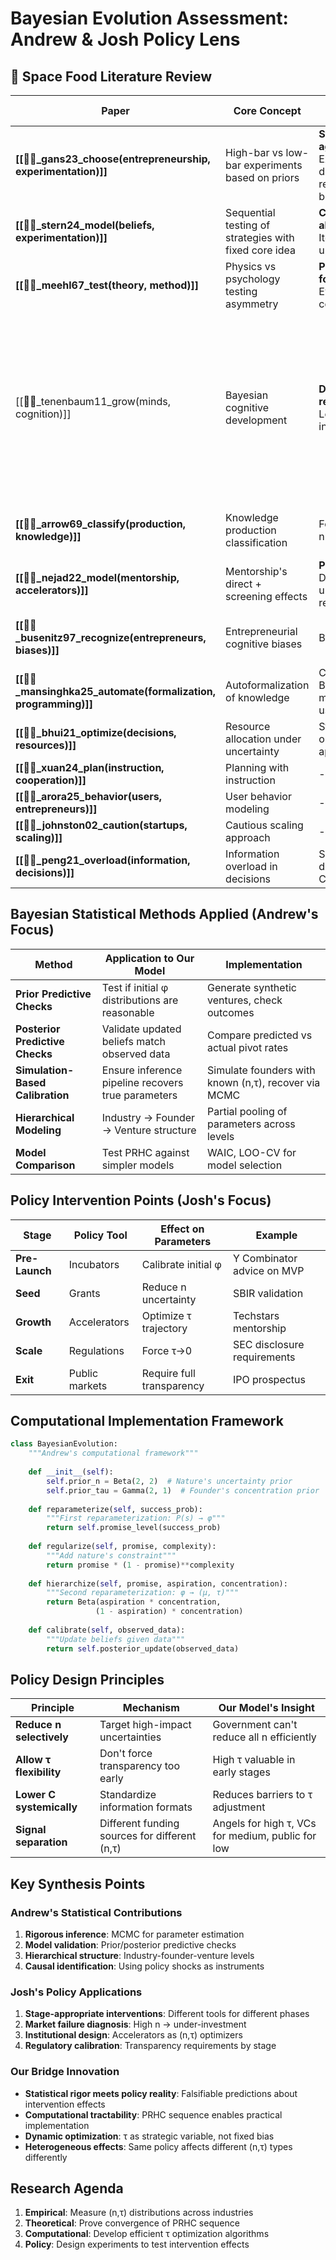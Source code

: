 
# Bayesian Evolution Assessment: Andrew & Josh Policy Lens
## 👾 Space Food Literature Review

| Paper                                                           | Core Concept                                          | 🟢 AGREE                                                 | 🔴 DISAGREE                       | 🔵 Our Bayesian Extension                      | ⚡️manual                                                                                                                                         |
| --------------------------------------------------------------- | ----------------------------------------------------- | -------------------------------------------------------- | --------------------------------- | ---------------------------------------------- | ------------------------------------------------------------------------------------------------------------------------------------------------ |
| **[[📜👾_gans23_choose(entrepreneurship, experimentation)]]** | High-bar vs low-bar experiments based on priors       | **Strongly agree**: Experimental design reflects beliefs | -                                 | Maps directly to our τ choice mechanism        |                                                                                                                                                  |
| **[[📜👾_stern24_model(beliefs, experimentation)]]** | Sequential testing of strategies with fixed core idea | **Core alignment**: Iterative updating                   | Lacks uncertainty choice          | Our τ allows strategic opacity during updates  |                                                                                                                                                  |
| **[[📜👾_meehl67_test(theory, method)]]** | Physics vs psychology testing asymmetry               | **Philosophical foundation**: Everything correlates      | -                                 | Justifies different τ for atom vs bit ventures |                                                                                                                                                  |
| [[📜👾_tenenbaum11_grow(minds, cognition)]]                     | Bayesian cognitive development                        | **Deep resonance**: Learning as inference                | Too deterministic                 | We add founder's agency in learning (τ)        | scientific approach of inferring upwards, but exaptation or structure or form created for convenience gaining meaning later cannot be explained. |
| **[[📜👾_arrow69_classify(production, knowledge)]]** | Knowledge production classification                   | Foundation for n parameter                               | Static categories                 | We make categories dynamic through PRHC        |                                                                                                                                                  |
| **[[📜👾_nejad22_model(mentorship, accelerators)]]** | Mentorship's direct + screening effects               | **Perfect fit**: Dual uncertainty reduction              | -                                 | Mentors help optimize both n and τ             |                                                                                                                                                  |
| **[[📜👾_busenitz97_recognize(entrepreneurs, biases)]]** | Entrepreneurial cognitive biases                      | Biases exist                                             | Not biases but rational τ choices | Reframe "overconfidence" as high prior + low τ |                                                                                                                                                  |
| **[[📜🐅_mansinghka25_automate(formalization, programming)]]** | Autoformalization of knowledge                        | Computational Bayesian methods useful                    | -                                 | Could automate PRHC calibration                |                                                                                                                                                  |
| **[[📜🐅_bhui21_optimize(decisions, resources)]]** | Resource allocation under uncertainty                 | Standard optimization applies                            | Missing strategic uncertainty     | Add τ to resource allocation models            |                                                                                                                                                  |
| **[[📜🐢_xuan24_plan(instruction, cooperation)]]** | Planning with instruction                             | -                                                        | -                                 | *Needs review*                                 |                                                                                                                                                  |
| **[[📜👾_arora25_behavior(users, entrepreneurs)]]** | User behavior modeling                                | -                                                        | -                                 | *Needs review*                                 |                                                                                                                                                  |
| **[[📜👾_johnston02_caution(startups, scaling)]]** | Cautious scaling approach                             | -                                                        | -                                 | *Needs review*                                 |                                                                                                                                                  |
| **[[📜👾_peng21_overload(information, decisions)]]** | Information overload in decisions                     | Supports high digestion cost C                           | -                                 | Justifies τ→0 under info overload              |                                                                                                                                                  |

## Bayesian Statistical Methods Applied (Andrew's Focus)

| Method | Application to Our Model | Implementation |
|--------|-------------------------|----------------|
| **Prior Predictive Checks** | Test if initial φ distributions are reasonable | Generate synthetic ventures, check outcomes |
| **Posterior Predictive Checks** | Validate updated beliefs match observed data | Compare predicted vs actual pivot rates |
| **Simulation-Based Calibration** | Ensure inference pipeline recovers true parameters | Simulate founders with known (n,τ), recover via MCMC |
| **Hierarchical Modeling** | Industry → Founder → Venture structure | Partial pooling of parameters across levels |
| **Model Comparison** | Test PRHC against simpler models | WAIC, LOO-CV for model selection |

## Policy Intervention Points (Josh's Focus)

| Stage | Policy Tool | Effect on Parameters | Example |
|-------|------------|---------------------|---------|
| **Pre-Launch** | Incubators | Calibrate initial φ | Y Combinator advice on MVP |
| **Seed** | Grants | Reduce n uncertainty | SBIR validation |
| **Growth** | Accelerators | Optimize τ trajectory | Techstars mentorship |
| **Scale** | Regulations | Force τ→0 | SEC disclosure requirements |
| **Exit** | Public markets | Require full transparency | IPO prospectus |

## Computational Implementation Framework

```python
class BayesianEvolution:
    """Andrew's computational framework"""
    
    def __init__(self):
        self.prior_n = Beta(2, 2)  # Nature's uncertainty prior
        self.prior_tau = Gamma(2, 1)  # Founder's concentration prior
        
    def reparameterize(self, success_prob):
        """First reparameterization: P(s) → φ"""
        return self.promise_level(success_prob)
        
    def regularize(self, promise, complexity):
        """Add nature's constraint"""
        return promise * (1 - promise)**complexity
        
    def hierarchize(self, promise, aspiration, concentration):
        """Second reparameterization: φ → (μ, τ)"""
        return Beta(aspiration * concentration, 
                   (1 - aspiration) * concentration)
                   
    def calibrate(self, observed_data):
        """Update beliefs given data"""
        return self.posterior_update(observed_data)
```

## Policy Design Principles

| Principle | Mechanism | Our Model's Insight |
|-----------|-----------|-------------------|
| **Reduce n selectively** | Target high-impact uncertainties | Government can't reduce all n efficiently |
| **Allow τ flexibility** | Don't force transparency too early | High τ valuable in early stages |
| **Lower C systemically** | Standardize information formats | Reduces barriers to τ adjustment |
| **Signal separation** | Different funding sources for different (n,τ) | Angels for high τ, VCs for medium, public for low |

## Key Synthesis Points

### Andrew's Statistical Contributions
1. **Rigorous inference**: MCMC for parameter estimation
2. **Model validation**: Prior/posterior predictive checks
3. **Hierarchical structure**: Industry-founder-venture levels
4. **Causal identification**: Using policy shocks as instruments

### Josh's Policy Applications
1. **Stage-appropriate interventions**: Different tools for different phases
2. **Market failure diagnosis**: High n → under-investment
3. **Institutional design**: Accelerators as (n,τ) optimizers
4. **Regulatory calibration**: Transparency requirements by stage

### Our Bridge Innovation
- **Statistical rigor meets policy reality**: Falsifiable predictions about intervention effects
- **Computational tractability**: PRHC sequence enables practical implementation
- **Dynamic optimization**: τ as strategic variable, not fixed bias
- **Heterogeneous effects**: Same policy affects different (n,τ) types differently

## Research Agenda
1. **Empirical**: Measure (n,τ) distributions across industries
2. **Theoretical**: Prove convergence of PRHC sequence
3. **Computational**: Develop efficient τ optimization algorithms
4. **Policy**: Design experiments to test intervention effects